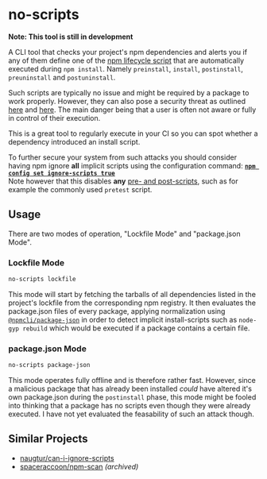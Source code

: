 # no-scripts

**Note: This tool is still in development**

A CLI tool that checks your project's npm dependencies and alerts you if any of them define one of the [npm lifecycle script](https://docs.npmjs.com/cli/v10/using-npm/scripts) that are automatically executed during `npm install`. Namely `preinstall`, `install`, `postinstall`, `preuninstall` and `postuninstall`.

Such scripts are typically no issue and might be required by a package to work properly. However, they can also pose a security threat as outlined [here](https://medium.com/@v_pragma/12-strange-things-that-can-happen-after-installing-an-npm-package-45de7fbf39f0) and [here](https://www.theregister.com/2018/07/12/npm_eslint/). The main danger being that a user is often not aware or fully in control of their execution.

This is a great tool to regularly execute in your CI so you can spot whether a dependency introduced an install script.

To further secure your system from such attacks you should consider having npm ignore **all** implicit scripts using the configuration command: [**`npm config set ignore-scripts true`**](https://docs.npmjs.com/cli/v10/using-npm/config#ignore-scripts)  
Note however that this disables **any** [pre- and post-scripts](https://docs.npmjs.com/cli/v10/using-npm/scripts#pre--post-scripts), such as for example the commonly used `pretest` script.

## Usage
There are two modes of operation, "Lockfile Mode" and "package.json Mode".

### Lockfile Mode
```sh
no-scripts lockfile
```

This mode will start by fetching the tarballs of all dependencies listed in the project's lockfile from the corresponding npm registry. It then evaluates the package.json files of every package, applying normalization using [`@npmcli/package-json`](https://www.npmjs.com/package/@npmcli/package-json) in order to detect implicit install-scripts such as `node-gyp rebuild` which would be executed if a package contains a certain file.

### package.json Mode
```sh
no-scripts package-json
```

This mode operates fully offline and is therefore rather fast. However, since a malicious package that has already been installed *could* have altered it's own package.json during the `postinstall` phase, this mode might be fooled into thinking that a package has no scripts even though they were already executed. I have not yet evaluated the feasability of such an attack though.

## Similar Projects
* [naugtur/can-i-ignore-scripts](https://github.com/naugtur/can-i-ignore-scripts)
* [spaceraccoon/npm-scan](https://github.com/spaceraccoon/npm-scan) *(archived)*
